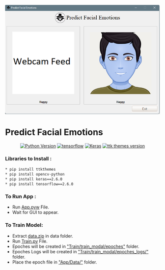 ![](https://github.com/RohanFarooqui/Predict-Facial-Emotions/blob/main/ML_Prediction%20System.png)

# Predict Facial Emotions

<p align="center">
  <a href=""><img src="https://img.shields.io/badge/python-3.9-blue" alt="Python Version"></a>
  <a href=""><img src="https://img.shields.io/badge/tensorflow-2.6.0-red" alt="tensorflow"></a>
  <a href=""><img src="https://img.shields.io/badge/keras-2.6.0-orange" alt="Keras"></a>
  <a href=""><img src="https://img.shields.io/badge/ttk%20Themes-3.2.0-green?style=plastic" alt="ttk themes version"></a>
</p>


### **Libraries to Install** :
    * pip install ttkthemes
    * pip install opencv-python
    * pip install keras==2.6.0
    * pip install tensorflow==2.6.0

### **To Run App** :

  * Run <a href="https://github.com/RohanFarooqui/Predict-Facial-Emotions/blob/main/App/app.pyw">App.pyw</a> File.
  * Wait for GUI to appear.

### **To Train Model**:
    
  * Extract <a href="https://github.com/RohanFarooqui/Predict-Facial-Emotions/blob/main/Train/data/data.zip">data.zip<a> in data folder.
  * Run <a href="https://github.com/RohanFarooqui/Predict-Facial-Emotions/blob/main/Train/train.py">Train.py</a> File.
  * Epoches will be created in <a href="https://github.com/RohanFarooqui/Predict-Facial-Emotions/tree/main/Train/train_modal/epoches">"Train/train_modal/epoches"</a> folder.
  * Epoches Logs will be created in <a href="https://github.com/RohanFarooqui/Predict-Facial-Emotions/tree/main/Train/train_modal/epoches_logs">"Train/train_modal/epoches_logs/"</a> folder.
  * Place the epoch file in <a href="https://github.com/RohanFarooqui/Predict-Facial-Emotions/tree/main/App/Data"> "App/Data/"</a> folder.

